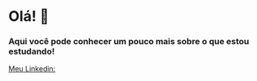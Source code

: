 # **Olá!** 👋

### Aqui você pode conhecer um pouco mais sobre o que estou estudando!

[Meu Linkedin:](https://www.linkedin.com/in/patricia-hauptman-a35b61122/)

